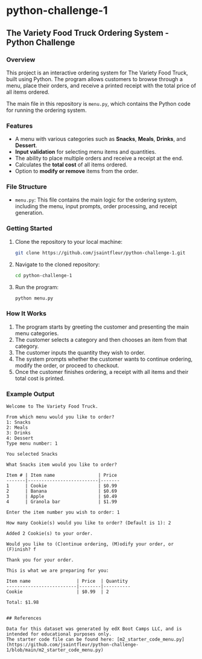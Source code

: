 # python-challenge-1

## The Variety Food Truck Ordering System - Python Challenge

### Overview
This project is an interactive ordering system for The Variety Food Truck, built using Python. The program allows customers to browse through a menu, place their orders, and receive a printed receipt with the total price of all items ordered.

The main file in this repository is `menu.py`, which contains the Python code for running the ordering system.

### Features
- A menu with various categories such as **Snacks**, **Meals**, **Drinks**, and **Dessert**.
- **Input validation** for selecting menu items and quantities.
- The ability to place multiple orders and receive a receipt at the end.
- Calculates the **total cost** of all items ordered.
- Option to **modify or remove** items from the order.

### File Structure
- `menu.py`: This file contains the main logic for the ordering system, including the menu, input prompts, order processing, and receipt generation.

### Getting Started

1. Clone the repository to your local machine:

    ```bash
    git clone https://github.com/jsaintfleur/python-challenge-1.git
    ```

2. Navigate to the cloned repository:

    ```bash
    cd python-challenge-1
    ```

3. Run the program:

    ```bash
    python menu.py
    ```

### How It Works
1. The program starts by greeting the customer and presenting the main menu categories.
2. The customer selects a category and then chooses an item from that category.
3. The customer inputs the quantity they wish to order.
4. The system prompts whether the customer wants to continue ordering, modify the order, or proceed to checkout.
5. Once the customer finishes ordering, a receipt with all items and their total cost is printed.

### Example Output

```plaintext
Welcome to The Variety Food Truck.

From which menu would you like to order? 
1: Snacks
2: Meals
3: Drinks
4: Dessert
Type menu number: 1

You selected Snacks

What Snacks item would you like to order?

Item # | Item name                | Price
-------|--------------------------|-------
1      | Cookie                   | $0.99
2      | Banana                   | $0.69
3      | Apple                    | $0.49
4      | Granola bar              | $1.99

Enter the item number you wish to order: 1

How many Cookie(s) would you like to order? (Default is 1): 2

Added 2 Cookie(s) to your order.

Would you like to (C)ontinue ordering, (M)odify your order, or (F)inish? f

Thank you for your order.

This is what we are preparing for you:

Item name                 | Price  | Quantity
--------------------------|--------|----------
Cookie                    | $0.99  | 2        

Total: $1.98


## References

Data for this dataset was generated by edX Boot Camps LLC, and is intended for educational purposes only.
The starter code file can be found here: [m2_starter_code_menu.py](https://github.com/jsaintfleur/python-challenge-1/blob/main/m2_starter_code_menu.py)

